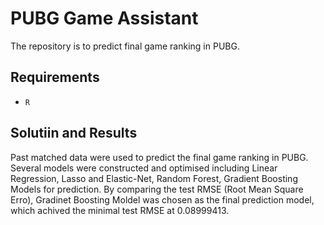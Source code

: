 # PUBG Game Assistant

The repository is to predict final game ranking in PUBG.


## Requirements

- `R`

## Solutiin and Results

Past matched data were used to predict the final game ranking in PUBG. Several models were constructed and optimised including Linear Regression, Lasso and Elastic-Net, Random Forest, Gradient Boosting Models for prediction. By comparing the test RMSE (Root Mean Square Erro), Gradinet Boosting Moldel was chosen as the final prediction model, which achived the minimal test RMSE at 0.08999413. 